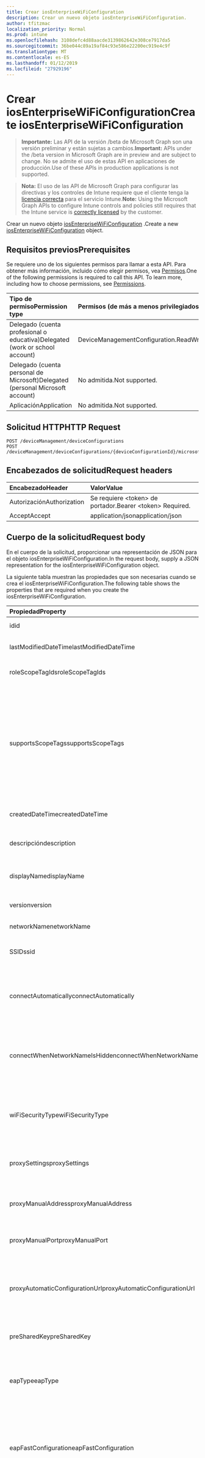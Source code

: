 ```yaml
---
title: Crear iosEnterpriseWiFiConfiguration
description: Crear un nuevo objeto iosEnterpriseWiFiConfiguration.
author: tfitzmac
localization_priority: Normal
ms.prod: intune
ms.openlocfilehash: 3108defc4d88aacde3139862642e308ce7917da5
ms.sourcegitcommit: 36be044c89a19af84c93e586e22200ec919e4c9f
ms.translationtype: MT
ms.contentlocale: es-ES
ms.lasthandoff: 01/12/2019
ms.locfileid: "27929196"
---
```

# <a name="create-iosenterprisewificonfiguration"></a><span data-ttu-id="ecfd6-103">Crear iosEnterpriseWiFiConfiguration</span><span class="sxs-lookup"><span data-stu-id="ecfd6-103">Create iosEnterpriseWiFiConfiguration</span></span>

> <span data-ttu-id="ecfd6-104">**Importante:** Las API de la versión /beta de Microsoft Graph son una versión preliminar y están sujetas a cambios.</span><span class="sxs-lookup"><span data-stu-id="ecfd6-104">**Important:** APIs under the /beta version in Microsoft Graph are in preview and are subject to change.</span></span> <span data-ttu-id="ecfd6-105">No se admite el uso de estas API en aplicaciones de producción.</span><span class="sxs-lookup"><span data-stu-id="ecfd6-105">Use of these APIs in production applications is not supported.</span></span>

> <span data-ttu-id="ecfd6-106">**Nota:** El uso de las API de Microsoft Graph para configurar las directivas y los controles de Intune requiere que el cliente tenga la [licencia correcta](https://go.microsoft.com/fwlink/?linkid=839381) para el servicio Intune.</span><span class="sxs-lookup"><span data-stu-id="ecfd6-106">**Note:** Using the Microsoft Graph APIs to configure Intune controls and policies still requires that the Intune service is [correctly licensed](https://go.microsoft.com/fwlink/?linkid=839381) by the customer.</span></span>

<span data-ttu-id="ecfd6-107">Crear un nuevo objeto [iosEnterpriseWiFiConfiguration](../resources/intune-deviceconfig-iosenterprisewificonfiguration.md) .</span><span class="sxs-lookup"><span data-stu-id="ecfd6-107">Create a new [iosEnterpriseWiFiConfiguration](../resources/intune-deviceconfig-iosenterprisewificonfiguration.md) object.</span></span>
## <a name="prerequisites"></a><span data-ttu-id="ecfd6-108">Requisitos previos</span><span class="sxs-lookup"><span data-stu-id="ecfd6-108">Prerequisites</span></span>
<span data-ttu-id="ecfd6-p102">Se requiere uno de los siguientes permisos para llamar a esta API. Para obtener más información, incluido cómo elegir permisos, vea [Permisos](/graph/permissions-reference).</span><span class="sxs-lookup"><span data-stu-id="ecfd6-p102">One of the following permissions is required to call this API. To learn more, including how to choose permissions, see [Permissions](/graph/permissions-reference).</span></span>

|<span data-ttu-id="ecfd6-111">Tipo de permiso</span><span class="sxs-lookup"><span data-stu-id="ecfd6-111">Permission type</span></span>|<span data-ttu-id="ecfd6-112">Permisos (de más a menos privilegiados)</span><span class="sxs-lookup"><span data-stu-id="ecfd6-112">Permissions (from most to least privileged)</span></span>|
|:---|:---|
|<span data-ttu-id="ecfd6-113">Delegado (cuenta profesional o educativa)</span><span class="sxs-lookup"><span data-stu-id="ecfd6-113">Delegated (work or school account)</span></span>|<span data-ttu-id="ecfd6-114">DeviceManagementConfiguration.ReadWrite.All</span><span class="sxs-lookup"><span data-stu-id="ecfd6-114">DeviceManagementConfiguration.ReadWrite.All</span></span>|
|<span data-ttu-id="ecfd6-115">Delegado (cuenta personal de Microsoft)</span><span class="sxs-lookup"><span data-stu-id="ecfd6-115">Delegated (personal Microsoft account)</span></span>|<span data-ttu-id="ecfd6-116">No admitida.</span><span class="sxs-lookup"><span data-stu-id="ecfd6-116">Not supported.</span></span>|
|<span data-ttu-id="ecfd6-117">Aplicación</span><span class="sxs-lookup"><span data-stu-id="ecfd6-117">Application</span></span>|<span data-ttu-id="ecfd6-118">No admitida.</span><span class="sxs-lookup"><span data-stu-id="ecfd6-118">Not supported.</span></span>|

## <a name="http-request"></a><span data-ttu-id="ecfd6-119">Solicitud HTTP</span><span class="sxs-lookup"><span data-stu-id="ecfd6-119">HTTP Request</span></span>
<!-- {
  "blockType": "ignored"
}
-->
``` http
POST /deviceManagement/deviceConfigurations
POST /deviceManagement/deviceConfigurations/{deviceConfigurationId}/microsoft.graph.windowsDomainJoinConfiguration/networkAccessConfigurations
```

## <a name="request-headers"></a><span data-ttu-id="ecfd6-120">Encabezados de solicitud</span><span class="sxs-lookup"><span data-stu-id="ecfd6-120">Request headers</span></span>
|<span data-ttu-id="ecfd6-121">Encabezado</span><span class="sxs-lookup"><span data-stu-id="ecfd6-121">Header</span></span>|<span data-ttu-id="ecfd6-122">Valor</span><span class="sxs-lookup"><span data-stu-id="ecfd6-122">Value</span></span>|
|:---|:---|
|<span data-ttu-id="ecfd6-123">Autorización</span><span class="sxs-lookup"><span data-stu-id="ecfd6-123">Authorization</span></span>|<span data-ttu-id="ecfd6-124">Se requiere &lt;token&gt; de portador.</span><span class="sxs-lookup"><span data-stu-id="ecfd6-124">Bearer &lt;token&gt; Required.</span></span>|
|<span data-ttu-id="ecfd6-125">Accept</span><span class="sxs-lookup"><span data-stu-id="ecfd6-125">Accept</span></span>|<span data-ttu-id="ecfd6-126">application/json</span><span class="sxs-lookup"><span data-stu-id="ecfd6-126">application/json</span></span>|

## <a name="request-body"></a><span data-ttu-id="ecfd6-127">Cuerpo de la solicitud</span><span class="sxs-lookup"><span data-stu-id="ecfd6-127">Request body</span></span>
<span data-ttu-id="ecfd6-128">En el cuerpo de la solicitud, proporcionar una representación de JSON para el objeto iosEnterpriseWiFiConfiguration.</span><span class="sxs-lookup"><span data-stu-id="ecfd6-128">In the request body, supply a JSON representation for the iosEnterpriseWiFiConfiguration object.</span></span>

<span data-ttu-id="ecfd6-129">La siguiente tabla muestran las propiedades que son necesarias cuando se crea el iosEnterpriseWiFiConfiguration.</span><span class="sxs-lookup"><span data-stu-id="ecfd6-129">The following table shows the properties that are required when you create the iosEnterpriseWiFiConfiguration.</span></span>

|<span data-ttu-id="ecfd6-130">Propiedad</span><span class="sxs-lookup"><span data-stu-id="ecfd6-130">Property</span></span>|<span data-ttu-id="ecfd6-131">Tipo</span><span class="sxs-lookup"><span data-stu-id="ecfd6-131">Type</span></span>|<span data-ttu-id="ecfd6-132">Descripción</span><span class="sxs-lookup"><span data-stu-id="ecfd6-132">Description</span></span>|
|:---|:---|:---|
|<span data-ttu-id="ecfd6-133">id</span><span class="sxs-lookup"><span data-stu-id="ecfd6-133">id</span></span>|<span data-ttu-id="ecfd6-134">Cadena</span><span class="sxs-lookup"><span data-stu-id="ecfd6-134">String</span></span>|<span data-ttu-id="ecfd6-135">Clave de la entidad.</span><span class="sxs-lookup"><span data-stu-id="ecfd6-135">Key of the entity.</span></span> <span data-ttu-id="ecfd6-136">Heredado de [deviceConfiguration](../resources/intune-deviceconfig-deviceconfiguration.md)</span><span class="sxs-lookup"><span data-stu-id="ecfd6-136">Inherited from [deviceConfiguration](../resources/intune-deviceconfig-deviceconfiguration.md)</span></span>|
|<span data-ttu-id="ecfd6-137">lastModifiedDateTime</span><span class="sxs-lookup"><span data-stu-id="ecfd6-137">lastModifiedDateTime</span></span>|<span data-ttu-id="ecfd6-138">DateTimeOffset</span><span class="sxs-lookup"><span data-stu-id="ecfd6-138">DateTimeOffset</span></span>|<span data-ttu-id="ecfd6-139">Fecha y hora en la que se modificó el objeto por última vez.</span><span class="sxs-lookup"><span data-stu-id="ecfd6-139">DateTime the object was last modified.</span></span> <span data-ttu-id="ecfd6-140">Heredado de [deviceConfiguration](../resources/intune-deviceconfig-deviceconfiguration.md)</span><span class="sxs-lookup"><span data-stu-id="ecfd6-140">Inherited from [deviceConfiguration](../resources/intune-deviceconfig-deviceconfiguration.md)</span></span>|
|<span data-ttu-id="ecfd6-141">roleScopeTagIds</span><span class="sxs-lookup"><span data-stu-id="ecfd6-141">roleScopeTagIds</span></span>|<span data-ttu-id="ecfd6-142">Colección String</span><span class="sxs-lookup"><span data-stu-id="ecfd6-142">String collection</span></span>|<span data-ttu-id="ecfd6-143">Lista de etiquetas de ámbito para esta instancia de entidad.</span><span class="sxs-lookup"><span data-stu-id="ecfd6-143">List of Scope Tags for this Entity instance.</span></span> <span data-ttu-id="ecfd6-144">Heredado de [deviceConfiguration](../resources/intune-deviceconfig-deviceconfiguration.md)</span><span class="sxs-lookup"><span data-stu-id="ecfd6-144">Inherited from [deviceConfiguration](../resources/intune-deviceconfig-deviceconfiguration.md)</span></span>|
|<span data-ttu-id="ecfd6-145">supportsScopeTags</span><span class="sxs-lookup"><span data-stu-id="ecfd6-145">supportsScopeTags</span></span>|<span data-ttu-id="ecfd6-146">Booleano</span><span class="sxs-lookup"><span data-stu-id="ecfd6-146">Boolean</span></span>|<span data-ttu-id="ecfd6-147">Indica si la configuración del dispositivo subyacente admite la asignación de etiquetas de ámbito.</span><span class="sxs-lookup"><span data-stu-id="ecfd6-147">Indicates whether or not the underlying Device Configuration supports the assignment of scope tags.</span></span> <span data-ttu-id="ecfd6-148">No se permite la asignación a la propiedad ScopeTags cuando este valor es false y entidades no estará visibles para los usuarios con ámbito.</span><span class="sxs-lookup"><span data-stu-id="ecfd6-148">Assigning to the ScopeTags property is not allowed when this value is false and entities will not be visible to scoped users.</span></span> <span data-ttu-id="ecfd6-149">Esto se produce para las directivas de heredado creadas en Silverlight y se puede resolver por eliminar y volver a crear la directiva en el Portal de Azure.</span><span class="sxs-lookup"><span data-stu-id="ecfd6-149">This occurs for Legacy policies created in Silverlight and can be resolved by deleting and recreating the policy in the Azure Portal.</span></span> <span data-ttu-id="ecfd6-150">Esta propiedad es de sólo lectura.</span><span class="sxs-lookup"><span data-stu-id="ecfd6-150">This property is read-only.</span></span> <span data-ttu-id="ecfd6-151">Heredado de [deviceConfiguration](../resources/intune-deviceconfig-deviceconfiguration.md)</span><span class="sxs-lookup"><span data-stu-id="ecfd6-151">Inherited from [deviceConfiguration](../resources/intune-deviceconfig-deviceconfiguration.md)</span></span>|
|<span data-ttu-id="ecfd6-152">createdDateTime</span><span class="sxs-lookup"><span data-stu-id="ecfd6-152">createdDateTime</span></span>|<span data-ttu-id="ecfd6-153">DateTimeOffset</span><span class="sxs-lookup"><span data-stu-id="ecfd6-153">DateTimeOffset</span></span>|<span data-ttu-id="ecfd6-154">Fecha y hora en la que se creó el objeto.</span><span class="sxs-lookup"><span data-stu-id="ecfd6-154">DateTime the object was created.</span></span> <span data-ttu-id="ecfd6-155">Heredado de [deviceConfiguration](../resources/intune-deviceconfig-deviceconfiguration.md)</span><span class="sxs-lookup"><span data-stu-id="ecfd6-155">Inherited from [deviceConfiguration](../resources/intune-deviceconfig-deviceconfiguration.md)</span></span>|
|<span data-ttu-id="ecfd6-156">descripción</span><span class="sxs-lookup"><span data-stu-id="ecfd6-156">description</span></span>|<span data-ttu-id="ecfd6-157">Cadena</span><span class="sxs-lookup"><span data-stu-id="ecfd6-157">String</span></span>|<span data-ttu-id="ecfd6-158">Descripción proporcionada por el administrador de la configuración del dispositivo.</span><span class="sxs-lookup"><span data-stu-id="ecfd6-158">Admin provided description of the Device Configuration.</span></span> <span data-ttu-id="ecfd6-159">Heredado de [deviceConfiguration](../resources/intune-deviceconfig-deviceconfiguration.md)</span><span class="sxs-lookup"><span data-stu-id="ecfd6-159">Inherited from [deviceConfiguration](../resources/intune-deviceconfig-deviceconfiguration.md)</span></span>|
|<span data-ttu-id="ecfd6-160">displayName</span><span class="sxs-lookup"><span data-stu-id="ecfd6-160">displayName</span></span>|<span data-ttu-id="ecfd6-161">Cadena</span><span class="sxs-lookup"><span data-stu-id="ecfd6-161">String</span></span>|<span data-ttu-id="ecfd6-162">Nombre proporcionado por el administrador de la configuración del dispositivo.</span><span class="sxs-lookup"><span data-stu-id="ecfd6-162">Admin provided name of the device configuration.</span></span> <span data-ttu-id="ecfd6-163">Heredado de [deviceConfiguration](../resources/intune-deviceconfig-deviceconfiguration.md)</span><span class="sxs-lookup"><span data-stu-id="ecfd6-163">Inherited from [deviceConfiguration](../resources/intune-deviceconfig-deviceconfiguration.md)</span></span>|
|<span data-ttu-id="ecfd6-164">version</span><span class="sxs-lookup"><span data-stu-id="ecfd6-164">version</span></span>|<span data-ttu-id="ecfd6-165">Int32</span><span class="sxs-lookup"><span data-stu-id="ecfd6-165">Int32</span></span>|<span data-ttu-id="ecfd6-166">Versión de la configuración del dispositivo.</span><span class="sxs-lookup"><span data-stu-id="ecfd6-166">Version of the device configuration.</span></span> <span data-ttu-id="ecfd6-167">Heredado de [deviceConfiguration](../resources/intune-deviceconfig-deviceconfiguration.md)</span><span class="sxs-lookup"><span data-stu-id="ecfd6-167">Inherited from [deviceConfiguration](../resources/intune-deviceconfig-deviceconfiguration.md)</span></span>|
|<span data-ttu-id="ecfd6-168">networkName</span><span class="sxs-lookup"><span data-stu-id="ecfd6-168">networkName</span></span>|<span data-ttu-id="ecfd6-169">Cadena</span><span class="sxs-lookup"><span data-stu-id="ecfd6-169">String</span></span>|<span data-ttu-id="ecfd6-170">Nombre de red se hereda de [iosWiFiConfiguration](../resources/intune-deviceconfig-ioswificonfiguration.md)</span><span class="sxs-lookup"><span data-stu-id="ecfd6-170">Network Name Inherited from [iosWiFiConfiguration](../resources/intune-deviceconfig-ioswificonfiguration.md)</span></span>|
|<span data-ttu-id="ecfd6-171">SSID</span><span class="sxs-lookup"><span data-stu-id="ecfd6-171">ssid</span></span>|<span data-ttu-id="ecfd6-172">Cadena</span><span class="sxs-lookup"><span data-stu-id="ecfd6-172">String</span></span>|<span data-ttu-id="ecfd6-173">Esto es el nombre de la red Wi-Fi que se difunde a todos los dispositivos.</span><span class="sxs-lookup"><span data-stu-id="ecfd6-173">This is the name of the Wi-Fi network that is broadcast to all devices.</span></span> <span data-ttu-id="ecfd6-174">Se hereda de [iosWiFiConfiguration](../resources/intune-deviceconfig-ioswificonfiguration.md)</span><span class="sxs-lookup"><span data-stu-id="ecfd6-174">Inherited from [iosWiFiConfiguration](../resources/intune-deviceconfig-ioswificonfiguration.md)</span></span>|
|<span data-ttu-id="ecfd6-175">connectAutomatically</span><span class="sxs-lookup"><span data-stu-id="ecfd6-175">connectAutomatically</span></span>|<span data-ttu-id="ecfd6-176">Booleano</span><span class="sxs-lookup"><span data-stu-id="ecfd6-176">Boolean</span></span>|<span data-ttu-id="ecfd6-177">Conectar automáticamente cuando esta red esté en el intervalo.</span><span class="sxs-lookup"><span data-stu-id="ecfd6-177">Connect automatically when this network is in range.</span></span> <span data-ttu-id="ecfd6-178">Si se establece en true omitirá el símbolo del sistema del usuario y el dispositivo se conecte automáticamente a la red Wi-Fi.</span><span class="sxs-lookup"><span data-stu-id="ecfd6-178">Setting this to true will skip the user prompt and automatically connect the device to Wi-Fi network.</span></span> <span data-ttu-id="ecfd6-179">Se hereda de [iosWiFiConfiguration](../resources/intune-deviceconfig-ioswificonfiguration.md)</span><span class="sxs-lookup"><span data-stu-id="ecfd6-179">Inherited from [iosWiFiConfiguration](../resources/intune-deviceconfig-ioswificonfiguration.md)</span></span>|
|<span data-ttu-id="ecfd6-180">connectWhenNetworkNameIsHidden</span><span class="sxs-lookup"><span data-stu-id="ecfd6-180">connectWhenNetworkNameIsHidden</span></span>|<span data-ttu-id="ecfd6-181">Booleano</span><span class="sxs-lookup"><span data-stu-id="ecfd6-181">Boolean</span></span>|<span data-ttu-id="ecfd6-182">Conectar cuando la red no sea de difusión su nombre (SSID).</span><span class="sxs-lookup"><span data-stu-id="ecfd6-182">Connect when the network is not broadcasting its name (SSID).</span></span> <span data-ttu-id="ecfd6-183">Cuando se establece en true, este perfil fuerza el dispositivo para conectarse a una red que no difundir su SSID para todos los dispositivos.</span><span class="sxs-lookup"><span data-stu-id="ecfd6-183">When set to true, this profile forces the device to connect to a network that doesn't broadcast its SSID to all devices.</span></span> <span data-ttu-id="ecfd6-184">Se hereda de [iosWiFiConfiguration](../resources/intune-deviceconfig-ioswificonfiguration.md)</span><span class="sxs-lookup"><span data-stu-id="ecfd6-184">Inherited from [iosWiFiConfiguration](../resources/intune-deviceconfig-ioswificonfiguration.md)</span></span>|
|<span data-ttu-id="ecfd6-185">wiFiSecurityType</span><span class="sxs-lookup"><span data-stu-id="ecfd6-185">wiFiSecurityType</span></span>|[<span data-ttu-id="ecfd6-186">wiFiSecurityType</span><span class="sxs-lookup"><span data-stu-id="ecfd6-186">wiFiSecurityType</span></span>](../resources/intune-deviceconfig-wifisecuritytype.md)|<span data-ttu-id="ecfd6-187">Indica si el extremo de Wi-Fi utiliza un tipo de EAP en función de seguridad.</span><span class="sxs-lookup"><span data-stu-id="ecfd6-187">Indicates whether Wi-Fi endpoint uses an EAP based security type.</span></span> <span data-ttu-id="ecfd6-188">Se hereda de [iosWiFiConfiguration](../resources/intune-deviceconfig-ioswificonfiguration.md).</span><span class="sxs-lookup"><span data-stu-id="ecfd6-188">Inherited from [iosWiFiConfiguration](../resources/intune-deviceconfig-ioswificonfiguration.md).</span></span> <span data-ttu-id="ecfd6-189">Los valores posibles son: `open`, `wpaPersonal`, `wpaEnterprise`, `wep`, `wpa2Personal`, `wpa2Enterprise`.</span><span class="sxs-lookup"><span data-stu-id="ecfd6-189">Possible values are: `open`, `wpaPersonal`, `wpaEnterprise`, `wep`, `wpa2Personal`, `wpa2Enterprise`.</span></span>|
|<span data-ttu-id="ecfd6-190">proxySettings</span><span class="sxs-lookup"><span data-stu-id="ecfd6-190">proxySettings</span></span>|[<span data-ttu-id="ecfd6-191">wiFiProxySetting</span><span class="sxs-lookup"><span data-stu-id="ecfd6-191">wiFiProxySetting</span></span>](../resources/intune-deviceconfig-wifiproxysetting.md)|<span data-ttu-id="ecfd6-192">Tipo de proxy para esta conexión Wi-Fi Inherited desde [iosWiFiConfiguration](../resources/intune-deviceconfig-ioswificonfiguration.md).</span><span class="sxs-lookup"><span data-stu-id="ecfd6-192">Proxy Type for this Wi-Fi connection Inherited from [iosWiFiConfiguration](../resources/intune-deviceconfig-ioswificonfiguration.md).</span></span> <span data-ttu-id="ecfd6-193">Los valores posibles son: `none`, `manual` y `automatic`.</span><span class="sxs-lookup"><span data-stu-id="ecfd6-193">Possible values are: `none`, `manual`, `automatic`.</span></span>|
|<span data-ttu-id="ecfd6-194">proxyManualAddress</span><span class="sxs-lookup"><span data-stu-id="ecfd6-194">proxyManualAddress</span></span>|<span data-ttu-id="ecfd6-195">Cadena</span><span class="sxs-lookup"><span data-stu-id="ecfd6-195">String</span></span>|<span data-ttu-id="ecfd6-196">Nombre de host DNS o dirección IP del servidor proxy cuando se selecciona la configuración manual.</span><span class="sxs-lookup"><span data-stu-id="ecfd6-196">IP Address or DNS hostname of the proxy server when manual configuration is selected.</span></span> <span data-ttu-id="ecfd6-197">Se hereda de [iosWiFiConfiguration](../resources/intune-deviceconfig-ioswificonfiguration.md)</span><span class="sxs-lookup"><span data-stu-id="ecfd6-197">Inherited from [iosWiFiConfiguration](../resources/intune-deviceconfig-ioswificonfiguration.md)</span></span>|
|<span data-ttu-id="ecfd6-198">proxyManualPort</span><span class="sxs-lookup"><span data-stu-id="ecfd6-198">proxyManualPort</span></span>|<span data-ttu-id="ecfd6-199">Int32</span><span class="sxs-lookup"><span data-stu-id="ecfd6-199">Int32</span></span>|<span data-ttu-id="ecfd6-200">Puerto del servidor proxy cuando se selecciona la configuración manual.</span><span class="sxs-lookup"><span data-stu-id="ecfd6-200">Port of the proxy server when manual configuration is selected.</span></span> <span data-ttu-id="ecfd6-201">Se hereda de [iosWiFiConfiguration](../resources/intune-deviceconfig-ioswificonfiguration.md)</span><span class="sxs-lookup"><span data-stu-id="ecfd6-201">Inherited from [iosWiFiConfiguration](../resources/intune-deviceconfig-ioswificonfiguration.md)</span></span>|
|<span data-ttu-id="ecfd6-202">proxyAutomaticConfigurationUrl</span><span class="sxs-lookup"><span data-stu-id="ecfd6-202">proxyAutomaticConfigurationUrl</span></span>|<span data-ttu-id="ecfd6-203">Cadena</span><span class="sxs-lookup"><span data-stu-id="ecfd6-203">String</span></span>|<span data-ttu-id="ecfd6-204">URL de la secuencia de la configuración automática de servidor proxy cuando se selecciona la configuración automática.</span><span class="sxs-lookup"><span data-stu-id="ecfd6-204">URL of the proxy server automatic configuration script when automatic configuration is selected.</span></span> <span data-ttu-id="ecfd6-205">Normalmente, esta dirección URL es la ubicación del archivo PAC (configuración automática de Proxy).</span><span class="sxs-lookup"><span data-stu-id="ecfd6-205">This URL is typically the location of PAC (Proxy Auto Configuration) file.</span></span> <span data-ttu-id="ecfd6-206">Se hereda de [iosWiFiConfiguration](../resources/intune-deviceconfig-ioswificonfiguration.md)</span><span class="sxs-lookup"><span data-stu-id="ecfd6-206">Inherited from [iosWiFiConfiguration](../resources/intune-deviceconfig-ioswificonfiguration.md)</span></span>|
|<span data-ttu-id="ecfd6-207">preSharedKey</span><span class="sxs-lookup"><span data-stu-id="ecfd6-207">preSharedKey</span></span>|<span data-ttu-id="ecfd6-208">Cadena</span><span class="sxs-lookup"><span data-stu-id="ecfd6-208">String</span></span>|<span data-ttu-id="ecfd6-209">Ésta es la clave previamente compartida para la red Wi-Fi Personal WPA.</span><span class="sxs-lookup"><span data-stu-id="ecfd6-209">This is the pre-shared key for WPA Personal Wi-Fi network.</span></span> <span data-ttu-id="ecfd6-210">Se hereda de [iosWiFiConfiguration](../resources/intune-deviceconfig-ioswificonfiguration.md)</span><span class="sxs-lookup"><span data-stu-id="ecfd6-210">Inherited from [iosWiFiConfiguration](../resources/intune-deviceconfig-ioswificonfiguration.md)</span></span>|
|<span data-ttu-id="ecfd6-211">eapType</span><span class="sxs-lookup"><span data-stu-id="ecfd6-211">eapType</span></span>|[<span data-ttu-id="ecfd6-212">eapType</span><span class="sxs-lookup"><span data-stu-id="ecfd6-212">eapType</span></span>](../resources/intune-deviceconfig-eaptype.md)|<span data-ttu-id="ecfd6-213">Protocolo de autenticación extensible (EAP).</span><span class="sxs-lookup"><span data-stu-id="ecfd6-213">Extensible Authentication Protocol (EAP).</span></span> <span data-ttu-id="ecfd6-214">Indica el tipo de protocolo EAP establecido en el extremo de Wi-Fi (enrutador).</span><span class="sxs-lookup"><span data-stu-id="ecfd6-214">Indicates the type of EAP protocol set on the the Wi-Fi endpoint (router).</span></span> <span data-ttu-id="ecfd6-215">Los valores posibles son: `eapTls`, `leap`, `eapSim`, `eapTtls`, `peap`, `eapFast`.</span><span class="sxs-lookup"><span data-stu-id="ecfd6-215">Possible values are: `eapTls`, `leap`, `eapSim`, `eapTtls`, `peap`, `eapFast`.</span></span>|
|<span data-ttu-id="ecfd6-216">eapFastConfiguration</span><span class="sxs-lookup"><span data-stu-id="ecfd6-216">eapFastConfiguration</span></span>|[<span data-ttu-id="ecfd6-217">eapFastConfiguration</span><span class="sxs-lookup"><span data-stu-id="ecfd6-217">eapFastConfiguration</span></span>](../resources/intune-deviceconfig-eapfastconfiguration.md)|<span data-ttu-id="ecfd6-218">Opción de configuración de EAP-FAST cuando EAP-FAST es el tipo de EAP seleccionado.</span><span class="sxs-lookup"><span data-stu-id="ecfd6-218">EAP-FAST Configuration Option when EAP-FAST is the selected EAP Type.</span></span> <span data-ttu-id="ecfd6-219">Los valores posibles son: `noProtectedAccessCredential`, `useProtectedAccessCredential`, `useProtectedAccessCredentialAndProvision` y `useProtectedAccessCredentialAndProvisionAnonymously`.</span><span class="sxs-lookup"><span data-stu-id="ecfd6-219">Possible values are: `noProtectedAccessCredential`, `useProtectedAccessCredential`, `useProtectedAccessCredentialAndProvision`, `useProtectedAccessCredentialAndProvisionAnonymously`.</span></span>|
|<span data-ttu-id="ecfd6-220">trustedServerCertificateNames</span><span class="sxs-lookup"><span data-stu-id="ecfd6-220">trustedServerCertificateNames</span></span>|<span data-ttu-id="ecfd6-221">Colección String</span><span class="sxs-lookup"><span data-stu-id="ecfd6-221">String collection</span></span>|<span data-ttu-id="ecfd6-222">Los nombres de certificado de servidor de confianza cuando se configura el tipo de EAP a FAST/EAP-TLS o TTLS o PEAP.</span><span class="sxs-lookup"><span data-stu-id="ecfd6-222">Trusted server certificate names when EAP Type is configured to EAP-TLS/TTLS/FAST or PEAP.</span></span> <span data-ttu-id="ecfd6-223">Esto es el nombre común que se usa en los certificados emitidos por su entidad emisora de certificados de confianza (CA).</span><span class="sxs-lookup"><span data-stu-id="ecfd6-223">This is the common name used in the certificates issued by your trusted certificate authority (CA).</span></span> <span data-ttu-id="ecfd6-224">Si proporciona esta información, puede omitir el cuadro de diálogo de confianza dinámica que se muestra en los dispositivos de los usuarios finales cuando se conectan a esta red Wi-Fi.</span><span class="sxs-lookup"><span data-stu-id="ecfd6-224">If you provide this information, you can bypass the dynamic trust dialog that is displayed on end users' devices when they connect to this Wi-Fi network.</span></span>|
|<span data-ttu-id="ecfd6-225">authenticationMethod</span><span class="sxs-lookup"><span data-stu-id="ecfd6-225">authenticationMethod</span></span>|[<span data-ttu-id="ecfd6-226">wiFiAuthenticationMethod</span><span class="sxs-lookup"><span data-stu-id="ecfd6-226">wiFiAuthenticationMethod</span></span>](../resources/intune-deviceconfig-wifiauthenticationmethod.md)|<span data-ttu-id="ecfd6-227">Método de autenticación cuando se configura el tipo de EAP PEAP o EAP-TTLS.</span><span class="sxs-lookup"><span data-stu-id="ecfd6-227">Authentication Method when EAP Type is configured to PEAP or EAP-TTLS.</span></span> <span data-ttu-id="ecfd6-228">Los valores posibles son: `certificate` y `usernameAndPassword`.</span><span class="sxs-lookup"><span data-stu-id="ecfd6-228">Possible values are: `certificate`, `usernameAndPassword`.</span></span>|
|<span data-ttu-id="ecfd6-229">innerAuthenticationProtocolForEapTtls</span><span class="sxs-lookup"><span data-stu-id="ecfd6-229">innerAuthenticationProtocolForEapTtls</span></span>|[<span data-ttu-id="ecfd6-230">nonEapAuthenticationMethodForEapTtlsType</span><span class="sxs-lookup"><span data-stu-id="ecfd6-230">nonEapAuthenticationMethodForEapTtlsType</span></span>](../resources/intune-deviceconfig-noneapauthenticationmethodforeapttlstype.md)|<span data-ttu-id="ecfd6-231">Método no EAP para la autenticación cuando el tipo de EAP es EAP-TTLS y Authenticationmethod es el nombre de usuario y contraseña.</span><span class="sxs-lookup"><span data-stu-id="ecfd6-231">Non-EAP Method for Authentication when EAP Type is EAP-TTLS and Authenticationmethod is Username and Password.</span></span> <span data-ttu-id="ecfd6-232">Los valores posibles son: `unencryptedPassword`, `challengeHandshakeAuthenticationProtocol`, `microsoftChap` y `microsoftChapVersionTwo`.</span><span class="sxs-lookup"><span data-stu-id="ecfd6-232">Possible values are: `unencryptedPassword`, `challengeHandshakeAuthenticationProtocol`, `microsoftChap`, `microsoftChapVersionTwo`.</span></span>|
|<span data-ttu-id="ecfd6-233">outerIdentityPrivacyTemporaryValue</span><span class="sxs-lookup"><span data-stu-id="ecfd6-233">outerIdentityPrivacyTemporaryValue</span></span>|<span data-ttu-id="ecfd6-234">Cadena</span><span class="sxs-lookup"><span data-stu-id="ecfd6-234">String</span></span>|<span data-ttu-id="ecfd6-235">Habilitar privacidad de identidad (identidad externa) cuando se configura el tipo de EAP a EAP - TTLS, EAP - FAST o PEAP.</span><span class="sxs-lookup"><span data-stu-id="ecfd6-235">Enable identity privacy (Outer Identity) when EAP Type is configured to EAP - TTLS, EAP - FAST or PEAP.</span></span> <span data-ttu-id="ecfd6-236">Esta propiedad enmascara los nombres de usuario con el texto que escriba.</span><span class="sxs-lookup"><span data-stu-id="ecfd6-236">This property masks usernames with the text you enter.</span></span> <span data-ttu-id="ecfd6-237">Por ejemplo, si usa 'anonymous', cada usuario que se autentica con esta conexión Wi-Fi con su nombre de usuario real se muestra como 'anonymous'.</span><span class="sxs-lookup"><span data-stu-id="ecfd6-237">For example, if you use 'anonymous', each user that authenticates with this Wi-Fi connection using their real username is displayed as 'anonymous'.</span></span>|



## <a name="response"></a><span data-ttu-id="ecfd6-238">Respuesta</span><span class="sxs-lookup"><span data-stu-id="ecfd6-238">Response</span></span>
<span data-ttu-id="ecfd6-239">Si tiene éxito, este método devuelve una `201 Created` código de respuesta y un objeto [iosEnterpriseWiFiConfiguration](../resources/intune-deviceconfig-iosenterprisewificonfiguration.md) en el cuerpo de la respuesta.</span><span class="sxs-lookup"><span data-stu-id="ecfd6-239">If successful, this method returns a `201 Created` response code and a [iosEnterpriseWiFiConfiguration](../resources/intune-deviceconfig-iosenterprisewificonfiguration.md) object in the response body.</span></span>

## <a name="example"></a><span data-ttu-id="ecfd6-240">Ejemplo</span><span class="sxs-lookup"><span data-stu-id="ecfd6-240">Example</span></span>
### <a name="request"></a><span data-ttu-id="ecfd6-241">Solicitud</span><span class="sxs-lookup"><span data-stu-id="ecfd6-241">Request</span></span>
<span data-ttu-id="ecfd6-242">Aquí tiene un ejemplo de la solicitud.</span><span class="sxs-lookup"><span data-stu-id="ecfd6-242">Here is an example of the request.</span></span>
``` http
POST https://graph.microsoft.com/beta/deviceManagement/deviceConfigurations
Content-type: application/json
Content-length: 1147

{
  "@odata.type": "#microsoft.graph.iosEnterpriseWiFiConfiguration",
  "lastModifiedDateTime": "2017-01-01T00:00:35.1329464-08:00",
  "roleScopeTagIds": [
    "Role Scope Tag Ids value"
  ],
  "supportsScopeTags": true,
  "description": "Description value",
  "displayName": "Display Name value",
  "version": 7,
  "networkName": "Network Name value",
  "ssid": "Ssid value",
  "connectAutomatically": true,
  "connectWhenNetworkNameIsHidden": true,
  "wiFiSecurityType": "wpaPersonal",
  "proxySettings": "manual",
  "proxyManualAddress": "Proxy Manual Address value",
  "proxyManualPort": 15,
  "proxyAutomaticConfigurationUrl": "https://example.com/proxyAutomaticConfigurationUrl/",
  "preSharedKey": "Pre Shared Key value",
  "eapType": "leap",
  "eapFastConfiguration": "useProtectedAccessCredential",
  "trustedServerCertificateNames": [
    "Trusted Server Certificate Names value"
  ],
  "authenticationMethod": "usernameAndPassword",
  "innerAuthenticationProtocolForEapTtls": "challengeHandshakeAuthenticationProtocol",
  "outerIdentityPrivacyTemporaryValue": "Outer Identity Privacy Temporary Value value"
}
```

### <a name="response"></a><span data-ttu-id="ecfd6-243">Respuesta</span><span class="sxs-lookup"><span data-stu-id="ecfd6-243">Response</span></span>
<span data-ttu-id="ecfd6-p126">Aquí tiene un ejemplo de la respuesta. Nota: Puede que el objeto de respuesta que aparece aquí se trunque para abreviar. Todas las propiedades se devolverán de una llamada real.</span><span class="sxs-lookup"><span data-stu-id="ecfd6-p126">Here is an example of the response. Note: The response object shown here may be truncated for brevity. All of the properties will be returned from an actual call.</span></span>
``` http
HTTP/1.1 201 Created
Content-Type: application/json
Content-Length: 1255

{
  "@odata.type": "#microsoft.graph.iosEnterpriseWiFiConfiguration",
  "id": "7593f7ba-f7ba-7593-baf7-9375baf79375",
  "lastModifiedDateTime": "2017-01-01T00:00:35.1329464-08:00",
  "roleScopeTagIds": [
    "Role Scope Tag Ids value"
  ],
  "supportsScopeTags": true,
  "createdDateTime": "2017-01-01T00:02:43.5775965-08:00",
  "description": "Description value",
  "displayName": "Display Name value",
  "version": 7,
  "networkName": "Network Name value",
  "ssid": "Ssid value",
  "connectAutomatically": true,
  "connectWhenNetworkNameIsHidden": true,
  "wiFiSecurityType": "wpaPersonal",
  "proxySettings": "manual",
  "proxyManualAddress": "Proxy Manual Address value",
  "proxyManualPort": 15,
  "proxyAutomaticConfigurationUrl": "https://example.com/proxyAutomaticConfigurationUrl/",
  "preSharedKey": "Pre Shared Key value",
  "eapType": "leap",
  "eapFastConfiguration": "useProtectedAccessCredential",
  "trustedServerCertificateNames": [
    "Trusted Server Certificate Names value"
  ],
  "authenticationMethod": "usernameAndPassword",
  "innerAuthenticationProtocolForEapTtls": "challengeHandshakeAuthenticationProtocol",
  "outerIdentityPrivacyTemporaryValue": "Outer Identity Privacy Temporary Value value"
}
```





